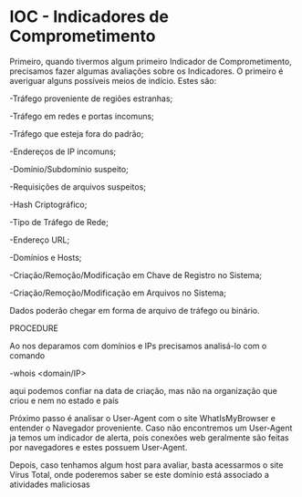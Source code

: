 # IOC - Indicadores de Comprometimento

Primeiro, quando tivermos algum primeiro Indicador de Comprometimento, precisamos fazer algumas avaliações sobre os Indicadores. O primeiro é averiguar alguns possíveis meios de indício. Estes são:

-Tráfego proveniente de regiões estranhas;

-Tráfego em redes e portas incomuns;

-Tráfego que esteja fora do padrão;

-Endereços de IP incomuns;

-Domínio/Subdomínio suspeito;

-Requisições de arquivos suspeitos;

-Hash Criptográfico;

-Tipo de Tráfego de Rede;

-Endereço URL;

-Domínios e Hosts;

-Criação/Remoção/Modificação em Chave de Registro no Sistema;

-Criação/Remoção/Modificação em Arquivos no Sistema;

Dados poderão chegar em forma de arquivo de tráfego ou binário.

PROCEDURE

Ao nos deparamos com domínios e IPs precisamos analisá-lo com o comando

-whois \<domain/IP>

aqui podemos confiar na data de criação, mas não na organização que criou e nem no estado e país

Próximo passo é analisar o User-Agent com o site WhatIsMyBrowser e entender o Navegador proveniente. Caso não encontremos um User-Agent ja temos um indicador de alerta, pois conexões web geralmente são feitas por navegadores e estes possuem User-Agent.

Depois, caso tenhamos algum host para avaliar, basta acessarmos o site Vírus Total, onde poderemos saber se este domínio está associado a atividades maliciosas
